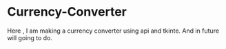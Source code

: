 # Currency-Converter
Here , I am making a currency converter using api and tkinte. And in future will going to do.
